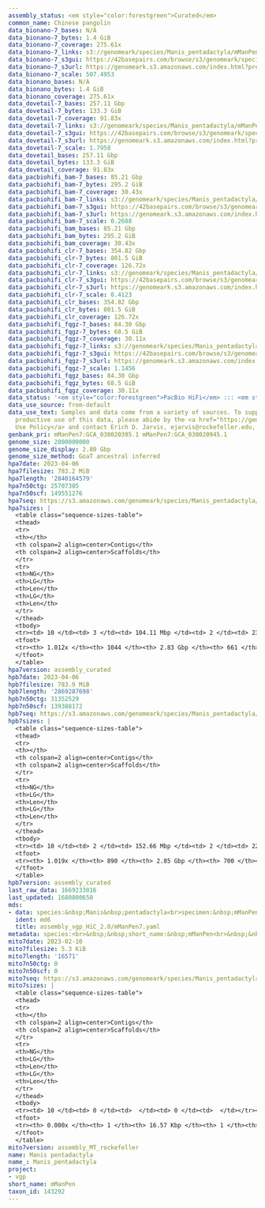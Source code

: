```yaml
---
assembly_status: <em style="color:forestgreen">Curated</em>
common_name: Chinese pangolin
data_bionano-7_bases: N/A
data_bionano-7_bytes: 1.4 GiB
data_bionano-7_coverage: 275.61x
data_bionano-7_links: s3://genomeark/species/Manis_pentadactyla/mManPen7/genomic_data/bionano/<br>
data_bionano-7_s3gui: https://42basepairs.com/browse/s3/genomeark/species/Manis_pentadactyla/mManPen7/genomic_data/bionano/
data_bionano-7_s3url: https://genomeark.s3.amazonaws.com/index.html?prefix=species/Manis_pentadactyla/mManPen7/genomic_data/bionano/
data_bionano-7_scale: 507.4953
data_bionano_bases: N/A
data_bionano_bytes: 1.4 GiB
data_bionano_coverage: 275.61x
data_dovetail-7_bases: 257.11 Gbp
data_dovetail-7_bytes: 133.3 GiB
data_dovetail-7_coverage: 91.83x
data_dovetail-7_links: s3://genomeark/species/Manis_pentadactyla/mManPen7/genomic_data/dovetail/<br>
data_dovetail-7_s3gui: https://42basepairs.com/browse/s3/genomeark/species/Manis_pentadactyla/mManPen7/genomic_data/dovetail/
data_dovetail-7_s3url: https://genomeark.s3.amazonaws.com/index.html?prefix=species/Manis_pentadactyla/mManPen7/genomic_data/dovetail/
data_dovetail-7_scale: 1.7958
data_dovetail_bases: 257.11 Gbp
data_dovetail_bytes: 133.3 GiB
data_dovetail_coverage: 91.83x
data_pacbiohifi_bam-7_bases: 85.21 Gbp
data_pacbiohifi_bam-7_bytes: 295.2 GiB
data_pacbiohifi_bam-7_coverage: 30.43x
data_pacbiohifi_bam-7_links: s3://genomeark/species/Manis_pentadactyla/mManPen7/genomic_data/pacbio_hifi/<br>
data_pacbiohifi_bam-7_s3gui: https://42basepairs.com/browse/s3/genomeark/species/Manis_pentadactyla/mManPen7/genomic_data/pacbio_hifi/
data_pacbiohifi_bam-7_s3url: https://genomeark.s3.amazonaws.com/index.html?prefix=species/Manis_pentadactyla/mManPen7/genomic_data/pacbio_hifi/
data_pacbiohifi_bam-7_scale: 0.2688
data_pacbiohifi_bam_bases: 85.21 Gbp
data_pacbiohifi_bam_bytes: 295.2 GiB
data_pacbiohifi_bam_coverage: 30.43x
data_pacbiohifi_clr-7_bases: 354.82 Gbp
data_pacbiohifi_clr-7_bytes: 801.5 GiB
data_pacbiohifi_clr-7_coverage: 126.72x
data_pacbiohifi_clr-7_links: s3://genomeark/species/Manis_pentadactyla/mManPen7/genomic_data/pacbio_hifi/<br>
data_pacbiohifi_clr-7_s3gui: https://42basepairs.com/browse/s3/genomeark/species/Manis_pentadactyla/mManPen7/genomic_data/pacbio_hifi/
data_pacbiohifi_clr-7_s3url: https://genomeark.s3.amazonaws.com/index.html?prefix=species/Manis_pentadactyla/mManPen7/genomic_data/pacbio_hifi/
data_pacbiohifi_clr-7_scale: 0.4123
data_pacbiohifi_clr_bases: 354.82 Gbp
data_pacbiohifi_clr_bytes: 801.5 GiB
data_pacbiohifi_clr_coverage: 126.72x
data_pacbiohifi_fqgz-7_bases: 84.30 Gbp
data_pacbiohifi_fqgz-7_bytes: 68.5 GiB
data_pacbiohifi_fqgz-7_coverage: 30.11x
data_pacbiohifi_fqgz-7_links: s3://genomeark/species/Manis_pentadactyla/mManPen7/genomic_data/pacbio_hifi/<br>
data_pacbiohifi_fqgz-7_s3gui: https://42basepairs.com/browse/s3/genomeark/species/Manis_pentadactyla/mManPen7/genomic_data/pacbio_hifi/
data_pacbiohifi_fqgz-7_s3url: https://genomeark.s3.amazonaws.com/index.html?prefix=species/Manis_pentadactyla/mManPen7/genomic_data/pacbio_hifi/
data_pacbiohifi_fqgz-7_scale: 1.1456
data_pacbiohifi_fqgz_bases: 84.30 Gbp
data_pacbiohifi_fqgz_bytes: 68.5 GiB
data_pacbiohifi_fqgz_coverage: 30.11x
data_status: '<em style="color:forestgreen">PacBio HiFi</em> ::: <em style="color:forestgreen">Dovetail</em>'
data_use_source: from-default
data_use_text: Samples and data come from a variety of sources. To support fair and
  productive use of this data, please abide by the <a href="https://genome10k.soe.ucsc.edu/data-use-policies/">Data
  Use Policy</a> and contact Erich D. Jarvis, ejarvis@rockefeller.edu, with any questions.
genbank_pri: mManPen7:GCA_030020395.1 mManPen7:GCA_030020945.1
genome_size: 2800000000
genome_size_display: 2.80 Gbp
genome_size_method: GoaT ancestral inferred
hpa7date: 2023-04-06
hpa7filesize: 783.2 MiB
hpa7length: '2840164579'
hpa7n50ctg: 25707385
hpa7n50scf: 149551276
hpa7seq: https://s3.amazonaws.com/genomeark/species/Manis_pentadactyla/mManPen7/assembly_curated/mManPen7.hap1.cur.20230406.fasta.gz
hpa7sizes: |
  <table class="sequence-sizes-table">
  <thead>
  <tr>
  <th></th>
  <th colspan=2 align=center>Contigs</th>
  <th colspan=2 align=center>Scaffolds</th>
  </tr>
  <tr>
  <th>NG</th>
  <th>LG</th>
  <th>Len</th>
  <th>LG</th>
  <th>Len</th>
  </tr>
  </thead>
  <tbody>
  <tr><td> 10 </td><td> 3 </td><td> 104.11 Mbp </td><td> 2 </td><td> 236.45 Mbp </td></tr><tr><td> 20 </td><td> 6 </td><td> 68.14 Mbp </td><td> 3 </td><td> 221.94 Mbp </td></tr><tr><td> 30 </td><td> 11 </td><td> 50.91 Mbp </td><td> 4 </td><td> 190.95 Mbp </td></tr><tr><td> 40 </td><td> 17 </td><td> 36.51 Mbp </td><td> 6 </td><td> 167.00 Mbp </td></tr><tr style="background-color:#cccccc;"><td> 50 </td><td> 26 </td><td style="background-color:#88ff88;"> 25.71 Mbp </td><td> 8 </td><td style="background-color:#88ff88;"> 149.55 Mbp </td></tr><tr><td> 60 </td><td> 38 </td><td> 22.07 Mbp </td><td> 9 </td><td> 141.14 Mbp </td></tr><tr><td> 70 </td><td> 52 </td><td> 15.80 Mbp </td><td> 12 </td><td> 124.88 Mbp </td></tr><tr><td> 80 </td><td> 73 </td><td> 10.06 Mbp </td><td> 14 </td><td> 108.20 Mbp </td></tr><tr><td> 90 </td><td> 122 </td><td> 3.11 Mbp </td><td> 17 </td><td> 80.29 Mbp </td></tr><tr><td> 100 </td><td> 512 </td><td> 164.75 Kbp </td><td> 124 </td><td> 251.79 Kbp </td></tr></tbody>
  <tfoot>
  <tr><th> 1.012x </th><th> 1044 </th><th> 2.83 Gbp </th><th> 661 </th><th> 2.84 Gbp </th></tr>
  </tfoot>
  </table>
hpa7version: assembly_curated
hpb7date: 2023-04-06
hpb7filesize: 783.9 MiB
hpb7length: '2869287698'
hpb7n50ctg: 31352529
hpb7n50scf: 139388172
hpb7seq: https://s3.amazonaws.com/genomeark/species/Manis_pentadactyla/mManPen7/assembly_curated/mManPen7.hap2.decon.20230406.fasta.gz
hpb7sizes: |
  <table class="sequence-sizes-table">
  <thead>
  <tr>
  <th></th>
  <th colspan=2 align=center>Contigs</th>
  <th colspan=2 align=center>Scaffolds</th>
  </tr>
  <tr>
  <th>NG</th>
  <th>LG</th>
  <th>Len</th>
  <th>LG</th>
  <th>Len</th>
  </tr>
  </thead>
  <tbody>
  <tr><td> 10 </td><td> 2 </td><td> 152.66 Mbp </td><td> 2 </td><td> 223.42 Mbp </td></tr><tr><td> 20 </td><td> 5 </td><td> 68.30 Mbp </td><td> 3 </td><td> 219.24 Mbp </td></tr><tr><td> 30 </td><td> 9 </td><td> 57.26 Mbp </td><td> 4 </td><td> 186.78 Mbp </td></tr><tr><td> 40 </td><td> 15 </td><td> 40.23 Mbp </td><td> 6 </td><td> 153.65 Mbp </td></tr><tr style="background-color:#cccccc;"><td> 50 </td><td> 23 </td><td style="background-color:#88ff88;"> 31.35 Mbp </td><td> 8 </td><td style="background-color:#88ff88;"> 139.39 Mbp </td></tr><tr><td> 60 </td><td> 32 </td><td> 25.31 Mbp </td><td> 10 </td><td> 123.59 Mbp </td></tr><tr><td> 70 </td><td> 45 </td><td> 19.37 Mbp </td><td> 13 </td><td> 102.57 Mbp </td></tr><tr><td> 80 </td><td> 63 </td><td> 11.94 Mbp </td><td> 16 </td><td> 76.89 Mbp </td></tr><tr><td> 90 </td><td> 105 </td><td> 3.22 Mbp </td><td> 20 </td><td> 31.49 Mbp </td></tr><tr><td> 100 </td><td> 383 </td><td> 309.02 Kbp </td><td> 189 </td><td> 477.06 Kbp </td></tr></tbody>
  <tfoot>
  <tr><th> 1.019x </th><th> 890 </th><th> 2.85 Gbp </th><th> 700 </th><th> 2.87 Gbp </th></tr>
  </tfoot>
  </table>
hpb7version: assembly_curated
last_raw_data: 1669233016
last_updated: 1680800650
mds:
- data: species:&nbsp;Manis&nbsp;pentadactyla<br>specimen:&nbsp;mManPen7<br>projects:&nbsp;<br>&nbsp;&nbsp;-&nbsp;vgp<br>hap1:&nbsp;s3://genomeark/species/Manis_pentadactyla/mManPen7/assembly_vgp_HiC_2.0/mManPen7.HiC.hap1.20221222.fasta.gz<br>hap2:&nbsp;s3://genomeark/species/Manis_pentadactyla/mManPen7/assembly_vgp_HiC_2.0/mManPen7.HiC.hap2.20221222.fasta.gz<br>pretext_hap1:&nbsp;s3://genomeark/species/Manis_pentadactyla/mManPen7/assembly_vgp_HiC_2.0/evaluation/hap1/pretext/mManPen7_hap1__s2_heatmap.pretext<br>pretext_hap2:&nbsp;s3://genomeark/species/Manis_pentadactyla/mManPen7/assembly_vgp_HiC_2.0/evaluation/hap2/pretext/mManPen7_hap2__s2_heatmap.pretext<br>kmer_spectra_img:&nbsp;s3://genomeark/species/Manis_pentadactyla/mManPen7/assembly_vgp_HiC_2.0/evaluation/merqury/mManPen7_png/<br>pacbio_read_dir:&nbsp;s3://genomeark/species/Manis_pentadactyla/mManPen7/genomic_data/pacbio_hifi/<br>pacbio_read_type:&nbsp;hifi<br>bionano_cmap_dir:&nbsp;s3://genomeark/species/Manis_pentadactyla/mManPen7/genomic_data/bionano/<br>hic_read_dir:&nbsp;s3://genomeark/species/Manis_pentadactyla/mManPen7/genomic_data/dovetail/<br>hic_kit:&nbsp;OmniC<br>pipeline:<br>&nbsp;&nbsp;-&nbsp;hifiasm&nbsp;(0.16.1+galaxy3)<br>&nbsp;&nbsp;-&nbsp;yahs&nbsp;(1.2a.2+galaxy0)<br>assembled_by_group:&nbsp;Rockefeller<br>notes:&nbsp;This&nbsp;was&nbsp;a&nbsp;hifiasm-HiC&nbsp;assembly&nbsp;of&nbsp;mManPen7,&nbsp;resulting&nbsp;in&nbsp;two&nbsp;complete&nbsp;haplotypes.&nbsp;HiC&nbsp;scaffolding&nbsp;was&nbsp;performed&nbsp;with&nbsp;YAHS.&nbsp;The&nbsp;HiC&nbsp;prep&nbsp;was&nbsp;Dovetail&nbsp;OmniC.&nbsp;The&nbsp;kmer&nbsp;spectra&nbsp;indicates&nbsp;a&nbsp;heterogametic&nbsp;specimen.&nbsp;Becuase&nbsp;the&nbsp;sex&nbsp;chromosomes&nbsp;are&nbsp;split&nbsp;between&nbsp;the&nbsp;two&nbsp;haplotypes,&nbsp;we&nbsp;are&nbsp;including&nbsp;the&nbsp;file&nbsp;paths&nbsp;for&nbsp;both&nbsp;haplotypes&nbsp;in&nbsp;this&nbsp;single&nbsp;ticket.
  ident: md6
  title: assembly_vgp_HiC_2.0/mManPen7.yaml
metadata: species:<br>&nbsp;&nbsp;short_name:&nbsp;mManPen<br>&nbsp;&nbsp;name:&nbsp;Manis&nbsp;pentadactyla<br>&nbsp;&nbsp;taxon_id:&nbsp;143292<br>&nbsp;&nbsp;common_name:&nbsp;Chinese&nbsp;pangolin<br>&nbsp;&nbsp;order:<br>&nbsp;&nbsp;&nbsp;&nbsp;name:&nbsp;Pholidota<br>&nbsp;&nbsp;family:<br>&nbsp;&nbsp;&nbsp;&nbsp;name:&nbsp;Manidae<br>&nbsp;&nbsp;individuals:<br>&nbsp;&nbsp;&nbsp;&nbsp;-&nbsp;short_name:&nbsp;mManPen7<br>&nbsp;&nbsp;&nbsp;&nbsp;&nbsp;&nbsp;provider:&nbsp;Shujin&nbsp;Luo,&nbsp;Bill&nbsp;Murphy<br>&nbsp;&nbsp;&nbsp;&nbsp;&nbsp;&nbsp;sex:&nbsp;male<br>&nbsp;&nbsp;genome_size:&nbsp;2800000000<br>&nbsp;&nbsp;genome_size_method:&nbsp;GoaT&nbsp;ancestral&nbsp;inferred<br>&nbsp;&nbsp;project:&nbsp;[&nbsp;vgp&nbsp;]<br>
mito7date: 2023-02-10
mito7filesize: 5.3 KiB
mito7length: '16571'
mito7n50ctg: 0
mito7n50scf: 0
mito7seq: https://s3.amazonaws.com/genomeark/species/Manis_pentadactyla/mManPen7/assembly_MT_rockefeller/mManPen7.MT.20230210.fasta.gz
mito7sizes: |
  <table class="sequence-sizes-table">
  <thead>
  <tr>
  <th></th>
  <th colspan=2 align=center>Contigs</th>
  <th colspan=2 align=center>Scaffolds</th>
  </tr>
  <tr>
  <th>NG</th>
  <th>LG</th>
  <th>Len</th>
  <th>LG</th>
  <th>Len</th>
  </tr>
  </thead>
  <tbody>
  <tr><td> 10 </td><td> 0 </td><td>  </td><td> 0 </td><td>  </td></tr><tr><td> 20 </td><td> 0 </td><td>  </td><td> 0 </td><td>  </td></tr><tr><td> 30 </td><td> 0 </td><td>  </td><td> 0 </td><td>  </td></tr><tr><td> 40 </td><td> 0 </td><td>  </td><td> 0 </td><td>  </td></tr><tr style="background-color:#cccccc;"><td> 50 </td><td> 0 </td><td style="background-color:#ff8888;">  </td><td> 0 </td><td style="background-color:#ff8888;">  </td></tr><tr><td> 60 </td><td> 0 </td><td>  </td><td> 0 </td><td>  </td></tr><tr><td> 70 </td><td> 0 </td><td>  </td><td> 0 </td><td>  </td></tr><tr><td> 80 </td><td> 0 </td><td>  </td><td> 0 </td><td>  </td></tr><tr><td> 90 </td><td> 0 </td><td>  </td><td> 0 </td><td>  </td></tr><tr><td> 100 </td><td> 0 </td><td>  </td><td> 0 </td><td>  </td></tr></tbody>
  <tfoot>
  <tr><th> 0.000x </th><th> 1 </th><th> 16.57 Kbp </th><th> 1 </th><th> 16.57 Kbp </th></tr>
  </tfoot>
  </table>
mito7version: assembly_MT_rockefeller
name: Manis pentadactyla
name_: Manis_pentadactyla
project:
- vgp
short_name: mManPen
taxon_id: 143292
---
```

